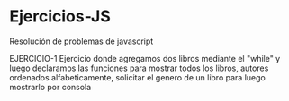 # Ejercicios-JS
Resolución de problemas de javascript

EJERCICIO-1
Ejercicio donde agregamos dos libros mediante el "while" y 
luego declaramos las funciones para mostrar todos los libros,
autores ordenados alfabeticamente, 
solicitar el genero de un libro para luego mostrarlo por consola
